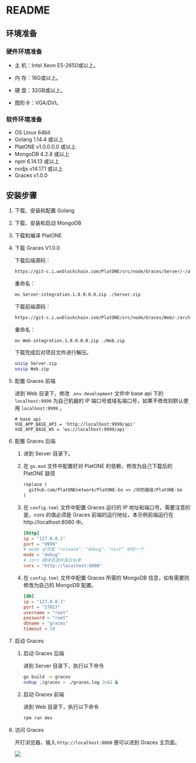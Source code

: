 # README

## 环境准备

### 硬件环境准备

- 主  机：Intel Xeon E5-2650或以上。

- 内  存：16G或以上。

- 硬  盘：32GB或以上。

- 图形卡：VGA/DVI。

### 软件环境准备

- OS	Linux 64bit
- Golang 1.14.4 或以上
- PlatONE v1.0.0.0.0 或以上
- MongoDB 4.2.8 或以上
- npm 6.14.13 或以上
- nodjs v14.17.1 或以上
- Graces v1.0.0

## 安装步骤

1. 下载、安装和配置 Golang

2. 下载、安装和启动 MongoDB

3. 下载和编译 PlatONE

4. 下载 Graces V1.0.0

   下载后端源码：

   ```sh
   https://git-c.i.wxblockchain.com/PlatONE/src/node/Graces/Server/-/archive/integration.1.0.0.0.0/Server-integration.1.0.0.0.0.zip
   ```

   重命名：

   ```sh
   mv Server-integration.1.0.0.0.0.zip ./Server.zip
   ```

   下载前端源码：

   ```sh
   https://git-c.i.wxblockchain.com/PlatONE/src/node/Graces/Web/-/archive/integration.1.0.0.0.0/Web-integration.1.0.0.0.0.zip
   ```

   重命名：

   ```sh
   mv Web-integration.1.0.0.0.0.zip ./Web.zip
   ```

   下载完成后对项目文件进行解压。

   ```sh
   unzip Server.zip
   unzip Web.zip
   ```

   

5. 配置 Graces 前端

   进到 Web 目录下，修改 `.env.development` 文件中 base api 下的 `localhost:9999` 为自己机器的 IP 端口号或域名端口号，如果不修改则默认使用 `localhost:9999` 。

   ```
   # base api
   VUE_APP_BASE_API = 'http://localhost:9999/api'
   VUE_APP_BASE_WS = 'ws://localhost:9999/api'
   ```

   

6. 配置 Graces 后端

   1. 进到 Server 目录下。

   2. 在 `go.mod` 文件中配置好对 PlatONE 的依赖，修改为自己下载后的 PlatONE 路径

      ```mod
      replace (
      	github.com/PlatONEnetwork/PlatONE-Go => /你的路径/PlatONE-Go
      )
      ```

   3. 在 `config.toml` 文件中配置 Graces 运行的 IP 地址和端口号。需要注意的是，cors 的值必须是 Graces 前端的运行地址，本示例前端运行在 http://localhost:8080 中。

      ```toml
      [http]
      ip = "127.0.0.1"
      port = "9999"
      # mode 必须是 "release"、"debug"、"test" 中的一个
      mode = "debug"
      # cors 跨域资源共享白名单
      cors = "http://localhost:8080"
      ```

   4. 在 `config.toml` 文件中配置 Graces 所需的 MongoDB 信息，如有需要则修改为自己的 MongoDB 配置。

      ```toml
      [db]
      ip = "127.0.0.1"
      port = "27017"
      username = "root"
      password = "root"
      dbname = "graces"
      timeout = 10
      ```

7. 启动 Graces

   1. 启动 Graces 后端

      进到 Server 目录下，执行以下命令

      ```sh
      go build -o graces
      nohup ./graces > ./graces.log 2>&1 &
      ```

      

   2. 启动 Graces 前端

      进到 Web 目录下，执行以下命令

      ```sh
      rpm run dev
      ```

      

8. 访问 Graces

   开打浏览器，输入 `http://localhost:8080` 便可以进到 Graces 主页面。

   ![](F:/opt/note/img/首页1.png)

   

   
